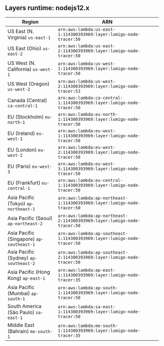 Layers runtime: nodejs12.x
----
| Region | ARN |
| --- | --- |
|US East (N. Virginia)  `us-east-1`|`arn:aws:lambda:us-east-1:114300393969:layer:lumigo-node-tracer:50`|
|US East (Ohio)  `us-east-2`|`arn:aws:lambda:us-east-2:114300393969:layer:lumigo-node-tracer:50`|
|US West (N. California)  `us-west-1`|`arn:aws:lambda:us-west-1:114300393969:layer:lumigo-node-tracer:50`|
|US West (Oregon)  `us-west-2`|`arn:aws:lambda:us-west-2:114300393969:layer:lumigo-node-tracer:53`|
|Canada (Central)  `ca-central-1`|`arn:aws:lambda:ca-central-1:114300393969:layer:lumigo-node-tracer:50`|
|EU (Stockholm)  `eu-north-1`|`arn:aws:lambda:eu-north-1:114300393969:layer:lumigo-node-tracer:50`|
|EU (Ireland)  `eu-west-1`|`arn:aws:lambda:eu-west-1:114300393969:layer:lumigo-node-tracer:50`|
|EU (London)  `eu-west-2`|`arn:aws:lambda:eu-west-2:114300393969:layer:lumigo-node-tracer:50`|
|EU (Paris)  `eu-west-3`|`arn:aws:lambda:eu-west-3:114300393969:layer:lumigo-node-tracer:50`|
|EU (Frankfurt)  `eu-central-1`|`arn:aws:lambda:eu-central-1:114300393969:layer:lumigo-node-tracer:50`|
|Asia Pacific (Tokyo)  `ap-northeast-1`|`arn:aws:lambda:ap-northeast-1:114300393969:layer:lumigo-node-tracer:50`|
|Asia Pacific (Seoul)  `ap-northeast-2`|`arn:aws:lambda:ap-northeast-2:114300393969:layer:lumigo-node-tracer:50`|
|Asia Pacific (Singapore)  `ap-southeast-1`|`arn:aws:lambda:ap-southeast-1:114300393969:layer:lumigo-node-tracer:50`|
|Asia Pacific (Sydney)  `ap-southeast-2`|`arn:aws:lambda:ap-southeast-2:114300393969:layer:lumigo-node-tracer:50`|
|Asia Pacific (Hong Kong)  `ap-east-1`|`arn:aws:lambda:ap-east-1:114300393969:layer:lumigo-node-tracer:35`|
|Asia Pacific (Mumbai)  `ap-south-1`|`arn:aws:lambda:ap-south-1:114300393969:layer:lumigo-node-tracer:50`|
|South America (São Paulo)  `sa-east-1`|`arn:aws:lambda:sa-east-1:114300393969:layer:lumigo-node-tracer:50`|
|Middle East (Bahrain)  `me-south-1`|`arn:aws:lambda:me-south-1:114300393969:layer:lumigo-node-tracer:35`|
